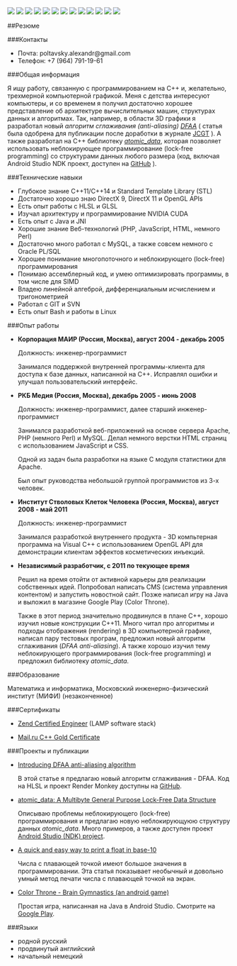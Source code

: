 
<div class="resume">

<img src="images/cpp.png" class="resume-logo" />
<img src="images/java.png" class="resume-logo" />
<img src="images/directx.png" class="resume-logo" />
<img src="images/opengl.png" class="resume-logo" />
<img src="images/mysql.png" class="resume-logo" />
<img src="images/git.png" class="resume-logo" />
<img src="images/svn.png" class="resume-logo" />
<img src="images/linux.png" class="resume-logo" />
<img src="images/vim.png" class="resume-logo" />
<img src="images/php.png" class="resume-logo" />
<img src="images/javascript.png" class="resume-logo" />
<img src="images/android.png" class="resume-logo" />
<img src="images/perl.png" class="resume-logo" />


##Резюме


###Контакты

  * Почта: poltavsky.alexandr&#64;gmail.com
  * Телефон: +7 (964) 791-19-61


###Общая информация


  Я ищу работу, связанную с программированием на C++ и, желательно, трехмерной компьютерной графикой. 
  Меня с детства интересуют компьютеры, и со временем я получил достаточно хорошее представление об 
  архитектуре вычислительных машин, структурах данных и алгоритмах. Так, например, в области 3D 
  графики я разработал новый *алгоритм сглаживания (anti-aliasing)* [*DFAA*][DFAA] ( статья была 
  одобрена для публикации после доработки в журнале [JCGT][] ). А также разработал на C++ библиотеку 
  [*atomic\_data*][ad], которая позволяет использовать неблокирующее программирование (lock-free 
  programming) со структурами данных любого размера (код, включая Android Studio NDK проект, 
  доступен на [GitHub][] ).


  [DFAA]: http://alexpolt.github.io/dfaa.html "DFAA Anti-Aliasing Algorthim"
  [JCGT]: http://jcgt.org/ "the Journal of Computer Graphics Techniques"
  [GitHub]: https://github.com/alexpolt/ "GitHub: Alexandr Poltavsky"
  [ad]: http://alexpolt.github.io/atomic-data.html 
                  "atomic_data: A Multibyte General Purpose Lock-Free Data Structure"

###Технические навыки

  * Глубокое знание C++11/C++14 и Standard Template Library (STL)
  * Достаточно хорошо знаю DirectX 9, DirectX 11 и OpenGL APIs
  * Есть опыт работы с HLSL и GLSL
  * Изучал архитектуру и программирование NVIDIA CUDA
  * Есть опыт с Java и JNI
  * Хорошие знание Веб-технологий (PHP, JavaScript, HTML, немного Perl)
  * Достаточно много работал с MySQL, а также совсем немного с Oracle PL/SQL
  * Хорошее понимание многопоточного и неблокирующего (lock-free) программирования
  * Понимаю ассемблерный код, и умею оптимизировать программы, в том числе для SIMD
  * Владею линейной алгеброй, дифференциальным исчислением и тригонометрией
  * Работал с GIT и SVN
  * Есть опыт Bash и работы в Linux


###Опыт работы

* **Корпорация МАИР (Россия, Москва), август 2004 - декабрь 2005**

  Должность: инженер-программист

  Занимался поддержкой внутренней программы-клиента для доступа к базе данных, написанной на C++.
  Исправлял ошибки и улучшал пользовательский интерфейс.


* **РКБ Медия (Россия, Москва), декабрь 2005 - июнь 2008**

  Должность: инженер-программист, далее старший инженер-программист

  Занимался разработкой веб-приложений на основе сервера Apache, PHP (немного Perl) и MySQL.
  Делал немного верстки HTML страниц c использованием JavaScript и CSS.

  Одной из задач была разработки на языке C модуля статистики для Apache.

  Был опыт руководства небольшой группой программистов из 3-х человек.


* **Институт Стволовых Клеток Человека (Россия, Москва), август 2008 - май 2011**

  Должность: инженер-программист

  Занимался разработкой внутреннего продукта - 3D компьтерная программа на Visual C++ с 
  использованием OpenGL API для демонстрации клиентам эффектов косметических инъекций.


* **Независимый разработчик, с 2011 по текующее время**

  Решил на время отойти от активной карьеры для реализации собственных идей. Попробовал написать
  CMS (система управления контентом) и запустить новостной сайт. Позже написал
  игру на Java и выложил в магазине Google Play (Color Throne).

  Также в этот период значительно продвинулся в плане C++, хорошо изучил новые конструкции C++11.
  Много читал про алгоритмы и подходы отображения (rendering) в 3D компьютерной графике,
  написал пару тестовых програм, предложил новый алгоритм сглаживания (*DFAA anti-aliasing*).
  А также хорошо изучил тему неблокирующего программирования (lock-free programming) и предложил
  библиотеку *atomic\_data*.


###Образование

  Математика и информатика, Московский инженерно-физический институт (МИФИ) (незаконченное)
 

###Сертификаты

  * [Zend Certified Engineer](http://www.zend.com/en/yellow-pages/ZEND004080) (LAMP software stack)

  * [Mail.ru C++ Gold Certificate](https://certification.mail.ru/certificates/d7f3561b-7cda-44b7-9110-1b0fc35f0285/)



###Проекты и публикации

  * [Introducing DFAA anti-aliasing algorithm](http://alexpolt.github.io/dfaa.html)

    В этой статье я предлагаю новый алгоритм сглаживания - DFAA. Код на HLSL и проект
    Render Monkey доступны на [GitHub](https://github.com/alexpolt/DFAA).

  * [atomic\_data: A Multibyte General Purpose Lock-Free Data Structure](http://alexpolt.github.io/atomic-data.html)

    Описываю проблемы неблокирующего (lock-free) программирования и предлагаю новую 
    неблокирующуюю структуру данных *atomic\_data*. Много примеров, а также доступен проект 
    [Android Studio (NDK) project](https://github.com/alexpolt/atomic_data).

  * [A quick and easy way to print a float in base-10](http://alexpolt.github.io/print-fp.html)

    Числа с плавающей точкой имеют большое значения в программировании. Эта статья показывает
    необычный и довольно умный метод печати числа с плавающей точкой на экран.

  * [Color Throne - Brain Gymnastics (an android game)](http://alexpolt.github.io/color-throne.html)

    Простая игра, написанная на Java в Android Studio. Смотрите на 
    [Google Play](https://play.google.com/store/apps/details?id=poltavsky.alexandr.colorthronefree).


###Языки

  * родной русский
  * продвинутый английский
  * начальный немецкий



<div style="clear: both;"></div>

</div>



